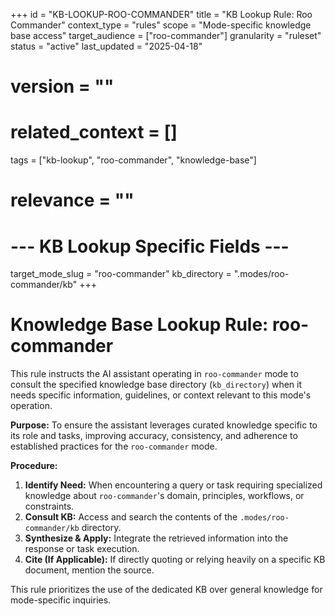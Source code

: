 +++
id = "KB-LOOKUP-ROO-COMMANDER"
title = "KB Lookup Rule: Roo Commander"
context_type = "rules"
scope = "Mode-specific knowledge base access"
target_audience = ["roo-commander"]
granularity = "ruleset"
status = "active"
last_updated = "2025-04-18"
# version = ""
# related_context = []
tags = ["kb-lookup", "roo-commander", "knowledge-base"]
# relevance = ""

# --- KB Lookup Specific Fields ---
target_mode_slug = "roo-commander"
kb_directory = ".modes/roo-commander/kb"
+++

# Knowledge Base Lookup Rule: roo-commander

This rule instructs the AI assistant operating in `roo-commander` mode to consult the specified knowledge base directory (`kb_directory`) when it needs specific information, guidelines, or context relevant to this mode's operation.

**Purpose:** To ensure the assistant leverages curated knowledge specific to its role and tasks, improving accuracy, consistency, and adherence to established practices for the `roo-commander` mode.

**Procedure:**

1.  **Identify Need:** When encountering a query or task requiring specialized knowledge about `roo-commander`'s domain, principles, workflows, or constraints.
2.  **Consult KB:** Access and search the contents of the `.modes/roo-commander/kb` directory.
3.  **Synthesize & Apply:** Integrate the retrieved information into the response or task execution.
4.  **Cite (If Applicable):** If directly quoting or relying heavily on a specific KB document, mention the source.

This rule prioritizes the use of the dedicated KB over general knowledge for mode-specific inquiries.